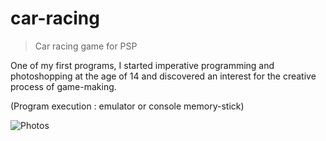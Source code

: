 # car-racing
> Car racing game for PSP

One of my first programs, I started imperative programming and photoshopping at the age of 14 and discovered an interest for the creative process of game-making.

(Program execution : emulator or console memory-stick)

![Photos](https://user-images.githubusercontent.com/29238761/158097258-d81097e3-fa72-4b04-a0e2-e281e82340aa.jpg)
